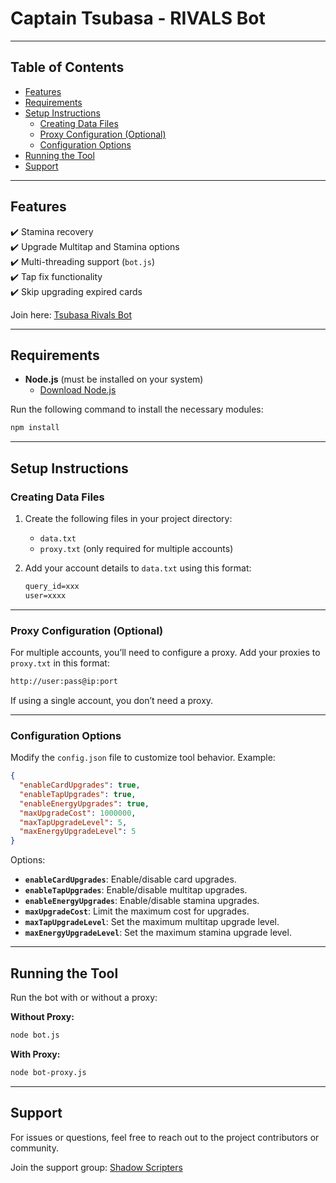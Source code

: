 # Captain Tsubasa - RIVALS Bot  

---

## Table of Contents  
- [Features](#features)  
- [Requirements](#requirements)  
- [Setup Instructions](#setup-instructions)  
  - [Creating Data Files](#creating-data-files)  
  - [Proxy Configuration (Optional)](#proxy-configuration-optional)  
  - [Configuration Options](#configuration-options)  
- [Running the Tool](#running-the-tool)  
- [Support](#support)  

---

## Features  

✔️ Stamina recovery  
✔️ Upgrade Multitap and Stamina options  
✔️ Multi-threading support (`bot.js`)  
✔️ Tap fix functionality  
✔️ Skip upgrading expired cards  

Join here: [Tsubasa Rivals Bot](https://t.me/TsubasaRivalsBot/start?startapp=inviter_id-1719410244)

---

## Requirements  

- **Node.js** (must be installed on your system)  
  - [Download Node.js](https://nodejs.org/)  

Run the following command to install the necessary modules:  
```bash
npm install
```  

---

## Setup Instructions  

### Creating Data Files  

1. Create the following files in your project directory:  
   - `data.txt`  
   - `proxy.txt` (only required for multiple accounts)  

2. Add your account details to `data.txt` using this format:  
   ```txt
   query_id=xxx  
   user=xxxx  
   ```  

---

### Proxy Configuration (Optional)  

For multiple accounts, you’ll need to configure a proxy. Add your proxies to `proxy.txt` in this format:  
```txt
http://user:pass@ip:port  
```  

If using a single account, you don’t need a proxy.  

---

### Configuration Options  

Modify the `config.json` file to customize tool behavior. Example:  
```json
{
  "enableCardUpgrades": true,
  "enableTapUpgrades": true,
  "enableEnergyUpgrades": true,
  "maxUpgradeCost": 1000000,
  "maxTapUpgradeLevel": 5,
  "maxEnergyUpgradeLevel": 5
}
```  
Options:  
- **`enableCardUpgrades`**: Enable/disable card upgrades.  
- **`enableTapUpgrades`**: Enable/disable multitap upgrades.  
- **`enableEnergyUpgrades`**: Enable/disable stamina upgrades.  
- **`maxUpgradeCost`**: Limit the maximum cost for upgrades.  
- **`maxTapUpgradeLevel`**: Set the maximum multitap upgrade level.  
- **`maxEnergyUpgradeLevel`**: Set the maximum stamina upgrade level.  

---

## Running the Tool  

Run the bot with or without a proxy:  

**Without Proxy:**  
```bash
node bot.js
```  

**With Proxy:**  
```bash
node bot-proxy.js
```  

---

## Support  

For issues or questions, feel free to reach out to the project contributors or community.  

Join the support group: [Shadow Scripters](https://t.me/shadowscripters)  